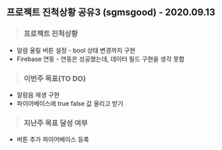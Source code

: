 ## 프로젝트 진척상황 공유3 (sgmsgood) - 2020.09.13

> ### 프로젝트 진척상황

* 알람 울릴 버튼 설정 - bool 상태 변경까지 구현
* Firebase 연동 - 연동은 성공했는데, 데이터 필드 구현을 생각 못함

> ### 이번주 목표(TO DO)

* 알람음 재생 구현
* 파이어베이스에 true false 값 올리고 받기

> ### 지난주 목표 달성 여부

* 버튼 추가 파이어베이스 등록
